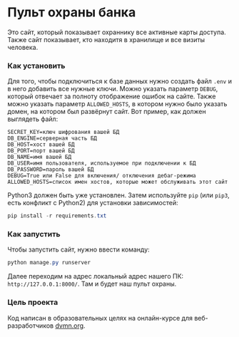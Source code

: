 # Пульт охраны банка

Это сайт, который показывает охраннику все активные карты доступа. Также сайт показывает, кто находитя в хранилище и все визиты человека.

### Как установить

Для того, чтобы подключиться к базе данных нужно создать файл `.env` и в него добавить все нужные ключи.
Можно указать параметр `DEBUG`, который отвечает за полноту отображение ошибок на сайте. Также можно указать параметр `ALLOWED_HOSTS`, в котором нужно было указать домен, на котором был развёрнут сайт. Вот пример, как должен выглядеть файл:
```
SECRET_KEY=ключ шифрования вашей БД
DB_ENGINE=серверная часть БД
DB_HOST=хост вашей БД
DB_PORT=порт вашей БД
DB_NAME=имя вашей БД
DB_USER=имя пользователя, используемое при подключении к БД
DB_PASSWORD=пароль вашей БД
DEBUG=True или False для включения/ отключения дебаг-режима
ALLOWED_HOSTS=список имен хостов, которые может обслуживать этот сайт
```

Python3 должен быть уже установлен. 
Затем используйте `pip` (или `pip3`, есть конфликт с Python2) для установки зависимостей:
```powershell
pip install -r requirements.txt
```

### Как запустить

Чтобы запустить сайт, нужно ввести команду:
```powershell
python manage.py runserver
```
Далее переходим на адрес локальный адрес нашего ПК: `http://127.0.0.1:8000/`. Там и будет наш пульт охраны.

### Цель проекта

Код написан в образовательных целях на онлайн-курсе для веб-разработчиков [dvmn.org](https://dvmn.org/).
